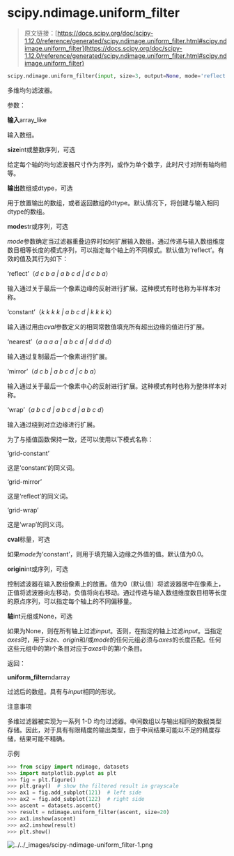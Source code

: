 # scipy.ndimage.uniform_filter

> 原文链接：[https://docs.scipy.org/doc/scipy-1.12.0/reference/generated/scipy.ndimage.uniform_filter.html#scipy.ndimage.uniform_filter](https://docs.scipy.org/doc/scipy-1.12.0/reference/generated/scipy.ndimage.uniform_filter.html#scipy.ndimage.uniform_filter)

```py
scipy.ndimage.uniform_filter(input, size=3, output=None, mode='reflect', cval=0.0, origin=0, *, axes=None)
```

多维均匀滤波器。

参数：

**输入**array_like

输入数组。

**size**int或整数序列，可选

给定每个轴的均匀滤波器尺寸作为序列，或作为单个数字，此时尺寸对所有轴均相等。

**输出**数组或dtype，可选

用于放置输出的数组，或者返回数组的dtype。默认情况下，将创建与输入相同dtype的数组。

**mode**str或序列，可选

*mode*参数确定当过滤器重叠边界时如何扩展输入数组。通过传递与输入数组维度数目相等长度的模式序列，可以指定每个轴上的不同模式。默认值为‘reflect’。有效的值及其行为如下：

‘reflect’（*d c b a | a b c d | d c b a*）

输入通过关于最后一个像素边缘的反射进行扩展。这种模式有时也称为半样本对称。

‘constant’（*k k k k | a b c d | k k k k*）

输入通过用由*cval*参数定义的相同常数值填充所有超出边缘的值进行扩展。

‘nearest’（*a a a a | a b c d | d d d d*）

输入通过复制最后一个像素进行扩展。

‘mirror’（*d c b | a b c d | c b a*）

输入通过关于最后一个像素中心的反射进行扩展。这种模式有时也称为整体样本对称。

‘wrap’（*a b c d | a b c d | a b c d*）

输入通过绕到对立边缘进行扩展。

为了与插值函数保持一致，还可以使用以下模式名称：

‘grid-constant’

这是‘constant’的同义词。

‘grid-mirror’

这是‘reflect’的同义词。

‘grid-wrap’

这是‘wrap’的同义词。

**cval**标量，可选

如果*mode*为‘constant’，则用于填充输入边缘之外值的值。默认值为0.0。

**origin**int或序列，可选

控制滤波器在输入数组像素上的放置。值为0（默认值）将滤波器居中在像素上，正值将滤波器向左移动，负值将向右移动。通过传递与输入数组维度数目相等长度的原点序列，可以指定每个轴上的不同偏移量。

**轴**int元组或None，可选

如果为None，则在所有轴上过滤*input*。否则，在指定的轴上过滤*input*。当指定*axes*时，用于*size*、*origin*和/或*mode*的任何元组必须与*axes*的长度匹配。任何这些元组中的第i个条目对应于*axes*中的第i个条目。

返回：

**uniform_filter**ndarray

过滤后的数组。具有与*input*相同的形状。

注意事项

多维过滤器被实现为一系列 1-D 均匀过滤器。中间数组以与输出相同的数据类型存储。因此，对于具有有限精度的输出类型，由于中间结果可能以不足的精度存储，结果可能不精确。

示例

```py
>>> from scipy import ndimage, datasets
>>> import matplotlib.pyplot as plt
>>> fig = plt.figure()
>>> plt.gray()  # show the filtered result in grayscale
>>> ax1 = fig.add_subplot(121)  # left side
>>> ax2 = fig.add_subplot(122)  # right side
>>> ascent = datasets.ascent()
>>> result = ndimage.uniform_filter(ascent, size=20)
>>> ax1.imshow(ascent)
>>> ax2.imshow(result)
>>> plt.show() 
```

![../../_images/scipy-ndimage-uniform_filter-1.png](../Images/6ddd32ee49441a57c603c53de7faebf0.png)
